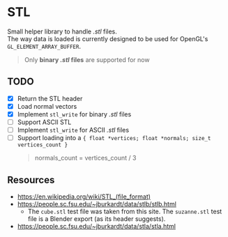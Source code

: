 # STL

Small helper library to handle _.stl_ files.  
The way data is loaded is currently designed to be used for OpenGL's `GL_ELEMENT_ARRAY_BUFFER`.

> Only **binary _.stl_ files** are supported for now

## TODO

- [x] Return the STL header
- [x] Load normal vectors
- [x] Implement `stl_write` for binary _.stl_ files
- [ ] Support ASCII STL
- [ ] Implement `stl_write` for ASCII _.stl_ files
- [ ] Support loading into a `{ float *vertices; float *normals; size_t vertices_count }`
  > normals_count = vertices_count / 3

## Resources

- https://en.wikipedia.org/wiki/STL_(file_format)
- https://people.sc.fsu.edu/~jburkardt/data/stlb/stlb.html
  - The `cube.stl` test file was taken from this site. The `suzanne.stl` test file is a Blender export (as its header suggests).
- https://people.sc.fsu.edu/~jburkardt/data/stla/stla.html
